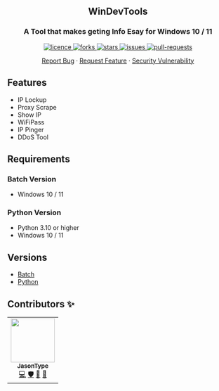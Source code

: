 <h2 align="center">WinDevTools</h2>
<h3 align="center">A Tool that makes geting Info Esay for Windows 10 / 11</h3>

<p align="center">
<a href="https://github.com/JasonType/WinDevTools/blob/main/LICENSE" target="blank">
<img src="https://img.shields.io/github/license/JasonType/WinDevTools?style=flat-square" alt="licence" />
</a>
<a href="https://github.com/JasonType/WinDevTools/fork" target="blank">
<img src="https://img.shields.io/github/forks/JasonType/WinDevTools?style=flat-square" alt="forks"/>
</a>
<a href="https://github.com/JasonType/WinDevTools/stargazers" target="blank">
<img src="https://img.shields.io/github/stars/JasonType/WinDevTools?style=flat-square" alt="stars"/>
</a>
<a href="https://github.com/JasonType/WinDevTools/issues" target="blank">
<img src="https://img.shields.io/github/issues/JasonType/WinDevTools?style=flat-square" alt="issues" />
</a>
<a href="https://github.com/JasonType/WinDevTools/pulls" target="blank">
<img src="https://img.shields.io/github/issues-pr/JasonType/WinDevTools?style=flat-square" alt="pull-requests"/>
</a>


<p align="center">
    <a href="https://github.com/JasonType/WinDevTools/issues/new/choose">Report Bug</a>
    ·
    <a href="https://github.com/JasonType/WinDevTools/issues/new/choose">Request Feature</a>
    ·
    <a href="https://github.com/JasonType/WinDevTools/issues/new/choose">Security Vulnerability</a>
   
</p>

<!-- ALL-CONTRIBUTORS-BADGE:START - Do not remove or modify this section -->

<!-- ALL-CONTRIBUTORS-BADGE:END -->





## Features

- IP Lockup
- Proxy Scrape
- Show IP
- WiFiPass
- IP Pinger
- DDoS Tool

## Requirements

### Batch Version
- Windows 10 / 11

### Python Version
- Python 3.10 or higher
- Windows 10 / 11

## Versions
- [Batch](https://github.com/JasonType/WinDevTools/tree/Batch)
- [Python](https://github.com/JasonType/WinDevTools/tree/Python)
    

## Contributors ✨



<!-- ALL-CONTRIBUTORS-LIST:START - Do not remove or modify this section -->
<!-- prettier-ignore-start -->
<!-- markdownlint-disable -->
<table align="center">
  <tr>
    <td align="center"><a href="https://github.com/JasonType"><img src="https://avatars.githubusercontent.com/u/51136022?v=4?s=100" width="100px;" alt=""/><br /><sub><b>JasonType</b></sub></a><br /><a href="https://github.com/JasonType/WinDevTools/commits?author=JasonType" title="Code">💻</a> <a href="#security-JasonType" title="Security">🛡️</a> <a href="#data-JasonType" title="Data">🔣</a> <a href="#ideas-JasonType" title="Ideas, Planning, & Feedback">🤔</a></td>
  </tr>
</table>

<!-- markdownlint-restore -->
<!-- prettier-ignore-end -->

<!-- ALL-CONTRIBUTORS-LIST:END -->

